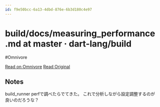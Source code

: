 ```yaml
---
id: f9e50bcc-6a13-4dbd-876e-6b3d180c4e97
---
```


# build/docs/measuring_performance.md at master · dart-lang/build
#Omnivore

[Read on Omnivore](https://omnivore.app/me/build-docs-measuring-performance-md-at-master-dart-lang-build-18f7a27af69)
[Read Original](https://github.com/dart-lang/build/blob/master/docs/measuring_performance.md)

## Notes

build_runner perfで調べたらでてきた。
これで分析しながら設定調整するのが良いのだろうな？



